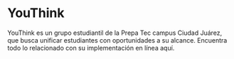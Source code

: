 # YouThink
YouThink es un grupo estudiantil de la Prepa Tec campus Ciudad Juárez, que busca unificar estudiantes con oportunidades a su alcance. Encuentra todo lo relacionado con su implementación en línea aquí.
